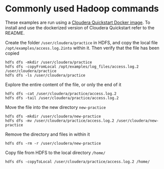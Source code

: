 # Commonly used Hadoop commands

These examples are run using a [Cloudera Quickstart Docker image](https://hub.docker.com/r/cloudera/quickstart/). To install and use the dockerized version of Cloudera Quickstart refer to the README. 

Create the folder `/user/cloudera/practice` in HDFS, and copy the local file `/opt/examples/access.log.2into` within it. Then verify that the file has been copied
```
hdfs dfs -mkdir /user/cloudera/practice
hdfs dfs -copyFromLocal /opt/examples/log_files/access.log.2 /user/cloudera/practice
hdfs dfs -ls /user/cloudera/practice
```

Explore the entire content of the file, or only the end of it
```
hdfs dfs -cat /user/cloudera/practice/access.log.2
hdfs dfs -tail /user/cloudera/practice/access.log.2
```

Move the file into the new directory `new-practice`
```
hdfs dfs -mkdir /user/cloudera/new-practice
hdfs dfs -mv /user/cloudera/practice/access.log.2 /user/cloudera/new-practice 
```

Remove the directory and files in within it
```
hdfs dfs -rm -r /user/cloudera/new-practice
```

Copy file from HDFS to the local directory `/home/`
```
hdfs dfs -copyToLocal /user/cloudera/practice/access.log.2 /home/
```
